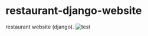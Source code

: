 # restaurant-django-website
restaurant website (django).
![test](https://user-images.githubusercontent.com/66184929/143904132-7089793e-23e2-4df5-809b-3956d99e1c1f.png)

